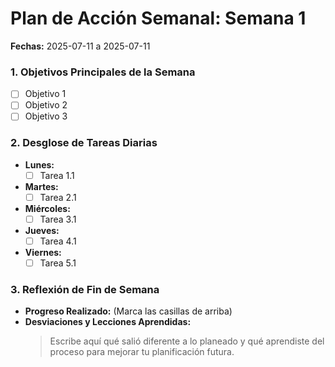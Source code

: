 # Plan de Acción Semanal: Semana 1
**Fechas:** 2025-07-11 a 2025-07-11

### 1. Objetivos Principales de la Semana
- [ ] Objetivo 1
- [ ] Objetivo 2
- [ ] Objetivo 3

### 2. Desglose de Tareas Diarias
* **Lunes:**
    * [ ] Tarea 1.1
* **Martes:**
    * [ ] Tarea 2.1
* **Miércoles:**
    * [ ] Tarea 3.1
* **Jueves:**
    * [ ] Tarea 4.1
* **Viernes:**
    * [ ] Tarea 5.1

### 3. Reflexión de Fin de Semana
* **Progreso Realizado:** (Marca las casillas de arriba)
* **Desviaciones y Lecciones Aprendidas:**
    > Escribe aquí qué salió diferente a lo planeado y qué aprendiste del proceso para mejorar tu planificación futura.